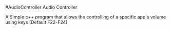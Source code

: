 #AudioController
  Audio Controller

A Simple c++ program that allows the controlling of a specific app's volume using keys (Default F22-F24)
